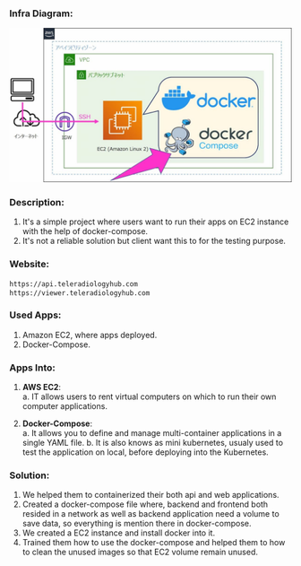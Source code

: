 ### Infra Diagram:
![Screenshot](arch.png)

### Description:
1. It's a simple project where users want to run their apps on EC2 instance with the help of docker-compose.
2. It's not a reliable solution but client want this to for the testing purpose.

### Website: 
``````
https://api.teleradiologyhub.com
https://viewer.teleradiologyhub.com
``````

### Used Apps:
1. Amazon EC2, where apps deployed.
2. Docker-Compose.

### Apps Into:
1. **AWS EC2**:<br/>
        a. IT allows users to rent virtual computers on which to run their own computer applications.

2. **Docker-Compose**:<br/>
            a. It allows you to define and manage multi-container applications in a single YAML file.
            b. It is also knows as mini kubernetes, usualy used to test the application on local, before deploying into the Kubernetes.

### Solution:
1. We helped them to containerized their both api and web applications.
2. Created a docker-compose file where, backend and frontend both resided in a network as well as backend application need a volume to save data, so everything is mention there in docker-compose.
3. We created a EC2 instance and install docker into it.
4. Trained them how to use the docker-compose and helped them to how to clean the unused images so that EC2 volume remain unused.